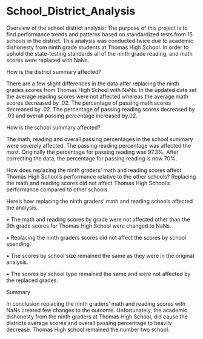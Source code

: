 # School_District_Analysis
Overview of the school district analysis: 
     The purpose of this project is to find performance trends and patterns based on standardized tests from 15 schools in the district. This analysis was conducted twice due to academic dishonesty from ninth grade students at Thomas High School. In order to uphold the state-testing standards all of the ninth grade reading, and math scores were replaced with NaNs. 
 
How is the district summary affected?

There are a few slight differences in the data after replacing the ninth grades scores from Thomas High School with NaNs. In the updated data set the average reading scores were not affected whereas the average math scores decreased by .02. The percentage of passing math scores decreased by .02. The percentage of passing reading scores decreased by .03 and overall passing percentage increased by.02.

How is the school summary affected?  

The math, reading and overall passing percentages in the school summary were severely affected. The passing reading percentage was affected the most. Originally the percentage for passing reading was 97.3%. After correcting the data, the percentage for passing reading is now 70%.

How does replacing the ninth graders’ math and reading scores affect Thomas High School’s performance relative to the other schools? 
Replacing the math and reading scores did not affect Thomas High School’s performance compared to other schools. 

Here’s how replacing the ninth graders’ math and reading schools affected the analysis.

 •	The math and reading scores by grade were not affected other than the 9th grade scores for Thomas High School were changed to NaNs.
 
 •	Replacing the ninth graders scores did not affect the scores by school spending.
 
 •	The scores by school size remained the same as they were in the original analysis.        
 
 •	The scores by school type remained the same and were not affected by the replaced grades.

Summary

In conclusion replacing the ninth graders’ math and reading scores with NaNs created few changes to the outcome. Unfortunately, the academic dishonesty from the ninth graders at Thomas High School, did cause the districts average scores and overall passing percentage to heavily decrease. Thomas High school remained the number two school. 


